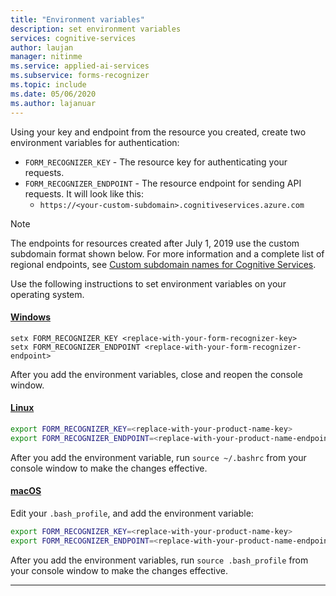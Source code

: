 ```yaml
---
title: "Environment variables"
description: set environment variables
services: cognitive-services
author: laujan
manager: nitinme
ms.service: applied-ai-services
ms.subservice: forms-recognizer
ms.topic: include
ms.date: 05/06/2020
ms.author: lajanuar
---
```


Using your key and endpoint from the resource you created, create two environment variables for authentication:

* `FORM_RECOGNIZER_KEY` - The resource key for authenticating your requests.
* `FORM_RECOGNIZER_ENDPOINT` - The resource endpoint for sending API requests. It will look like this: 
  * `https://<your-custom-subdomain>.cognitiveservices.azure.com`

>[!NOTE]
> The endpoints for resources created after July 1, 2019 use the custom subdomain format shown below. For more information and a complete list of regional endpoints, see [Custom subdomain names for Cognitive Services](../../cognitive-services-custom-subdomains.md). 

Use the following instructions to set environment variables on your operating system.

#### [Windows](#tab/windows)

```console
setx FORM_RECOGNIZER_KEY <replace-with-your-form-recognizer-key>
setx FORM_RECOGNIZER_ENDPOINT <replace-with-your-form-recognizer-endpoint>
```

After you add the environment variables, close and reopen the console window.

#### [Linux](#tab/linux)

```bash
export FORM_RECOGNIZER_KEY=<replace-with-your-product-name-key>
export FORM_RECOGNIZER_ENDPOINT=<replace-with-your-product-name-endpoint>
```

After you add the environment variable, run `source ~/.bashrc` from your console window to make the changes effective.

#### [macOS](#tab/unix)

Edit your `.bash_profile`, and add the environment variable:

```bash
export FORM_RECOGNIZER_KEY=<replace-with-your-product-name-key>
export FORM_RECOGNIZER_ENDPOINT=<replace-with-your-product-name-endpoint>
```

After you add the environment variables, run `source .bash_profile` from your console window to make the changes effective.
***